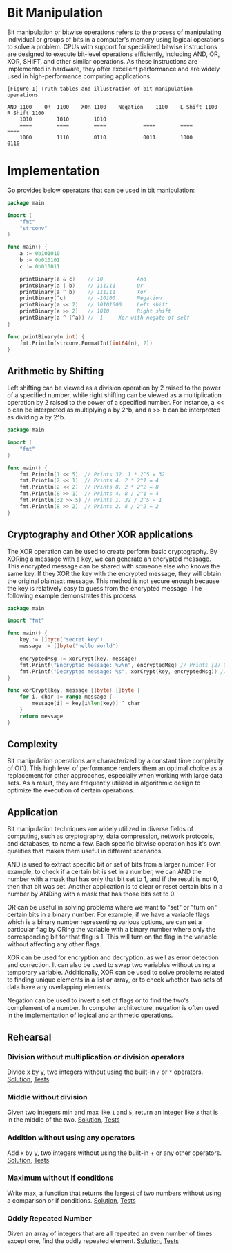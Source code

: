 # Bit Manipulation

Bit manipulation or bitwise operations refers to the process of manipulating individual or groups of bits in a computer's memory using logical operations to solve a problem. CPUs with support for specialized bitwise instructions are designed to execute bit-level operations efficiently, including AND, OR, XOR, SHIFT, and other similar operations. As these instructions are implemented in hardware, they offer excellent performance and are widely used in high-performance computing applications.


```ASCII
[Figure 1] Truth tables and illustration of bit manipulation operations

AND	1100	OR	1100	XOR	1100	Negation	1100	L Shift	1100	R Shift	1100
	1010		1010		1010
	====		====		====			====		====		====
	1000		1110		0110			0011		1000		0110
```

# Implementation

Go provides below operators that can be used in bit manipulation:

```Go
package main

import (
	"fmt"
	"strconv"
)

func main() {
	a := 0b101010
	b := 0b010101
	c := 0b010011

	printBinary(a & c)    // 10           And
	printBinary(a | b)    // 111111       Or
	printBinary(a ^ b)    // 111111       Xor
	printBinary(^c)       // -10100       Negation
	printBinary(a << 2)   // 10101000     Left shift
	printBinary(a >> 2)   // 1010         Right shift
	printBinary(a ^ (^a)) // -1	    Xor with negate of self
}

func printBinary(n int) {
	fmt.Println(strconv.FormatInt(int64(n), 2))
}
```

## Arithmetic by Shifting

Left shifting can be viewed as a division operation by 2 raised to the power of a specified number, while right shifting can be viewed as a multiplication operation by 2 raised to the power of a specified number. For instance, a << b can be interpreted as multiplying a by 2^b, and a >> b can be interpreted as dividing a by 2^b.

```Go
package main

import (
	"fmt"
)

func main() {
	fmt.Println(1 << 5)  // Prints 32. 1 * 2^5 = 32
	fmt.Println(2 << 1)  // Prints 4. 2 * 2^1 = 4
	fmt.Println(2 << 2)  // Prints 8. 2 * 2^2 = 8
	fmt.Println(8 >> 1)  // Prints 4. 8 / 2^1 = 4
	fmt.Println(32 >> 5) // Prints 1. 32 / 2^5 = 1
	fmt.Println(8 >> 2)  // Prints 2. 8 / 2^2 = 2
}
```

## Cryptography and Other XOR applications

The XOR operation can be used to create perform basic cryptography. By XORing a message with a key, we can generate an encrypted message. This encrypted message can be shared with someone else who knows the same key. If they XOR the key with the encrypted message, they will obtain the original plaintext message. This method is not secure enough because the key is relatively easy to guess from the encrypted message. The following example demonstrates this process:

```Go
package main

import "fmt"

func main() {
	key := []byte("secret key")
	message := []byte("hello world")

	encryptedMsg := xorCrypt(key, message)
	fmt.Printf("Encrypted message: %v\n", encryptedMsg) // Prints [27 0 15 30 10 84 87 4 23 21 23]
	fmt.Printf("Decrypted message: %s", xorCrypt(key, encryptedMsg)) // Prints hello world
}

func xorCrypt(key, message []byte) []byte {
	for i, char := range message {
		message[i] = key[i%len(key)] ^ char
	}
	return message
}
```

## Complexity

Bit manipulation operations are characterized by a constant time complexity of O(1). This high level of performance renders them an optimal choice as a replacement for other approaches, especially when working with large data sets. As a result, they are frequently utilized in algorithmic design to optimize the execution of certain operations.

## Application

Bit manipulation techniques are widely utilized in diverse fields of computing, such as cryptography, data compression, network protocols, and databases, to name a few. Each specific bitwise operation has it's own qualities that makes them useful in different scenarios.

AND is used to extract specific bit or set of bits from a larger number. For example, to check if a certain bit is set in a number, we can AND the number with a mask that has only that bit set to 1, and if the result is not 0, then that bit was set. Another application is to clear or reset certain bits in a number by ANDing with a mask that has those bits set to 0.

OR can be useful in solving problems where we want to "set" or "turn on" certain bits in a binary number. For example, if we have a variable flags which is a binary number representing various options, we can set a particular flag by ORing the variable with a binary number where only the corresponding bit for that flag is 1. This will turn on the flag in the variable without affecting any other flags.

XOR can be used for encryption and decryption, as well as error detection and correction. It can also be used to swap two variables without using a temporary variable. Additionally, XOR can be used to solve problems related to finding unique elements in a list or array, or to check whether two sets of data have any overlapping elements

Negation can be used to invert a set of flags or to find the two's complement of a number. In computer architecture, negation is often used in the implementation of logical and arithmetic operations.

## Rehearsal

### Division without multiplication or division operators

Divide x by y, two integers without using the built-in `/` or `*` operators.  [Solution](division_without_operators.go), [Tests](division_without_operators_test.go)

### Middle without division

Given two integers min and max like `1` and `5`, return an integer like `3` that is in the middle of the two. [Solution](middle_without_division.go), [Tests](middle_without_division_test.go)

### Addition without using any operators

Add x by y, two integers without using the built-in + or any other operators. [Solution](addition_without_operators.go), [Tests](addition_without_operators_test.go)

### Maximum without if conditions

Write max, a function that returns the largest of two numbers without using a comparison or if conditions. [Solution](max_function_without_conditions.go), [Tests](max_function_without_conditions_test.go)

### Oddly Repeated Number

Given an array of integers that are all repeated an even number of times except one, find the oddly repeated element. [Solution](oddly_repeated_number.go), [Tests](oddly_repeated_number_test.go)
